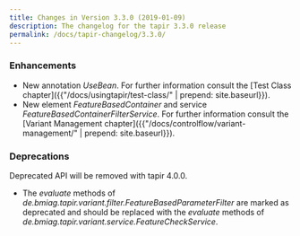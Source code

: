 ```yaml
---
title: Changes in Version 3.3.0 (2019-01-09)
description: The changelog for the tapir 3.3.0 release
permalink: /docs/tapir-changelog/3.3.0/
---
```


### Enhancements
* New annotation *UseBean*. For further information consult the [Test Class chapter]({{"/docs/usingtapir/test-class/" | prepend: site.baseurl}}).
* New element *FeatureBasedContainer* and service *FeatureBasedContainerFilterService*. For further information consult the [Variant Management chapter]({{"/docs/controlflow/variant-management/" | prepend: site.baseurl}}).

### Deprecations
Deprecated API will be removed with tapir 4.0.0.
* The *evaluate* methods of *de.bmiag.tapir.variant.filter.FeatureBasedParameterFilter* are marked as deprecated and should be replaced with the *evaluate* methods of *de.bmiag.tapir.variant.service.FeatureCheckService*.
